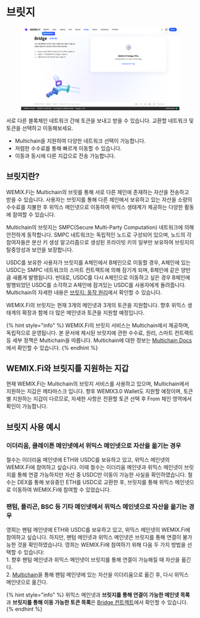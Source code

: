 # 브릿지

<figure><img src="../../.gitbook/assets/bridge.png" alt=""><figcaption></figcaption></figure>

서로 다른 블록체인 네트워크 간에 토큰을 보내고 받을 수 있습니다. 교환할 네트워크 및 토큰을 선택하고 이동해보세요.

* Multichain을 지원하여 다양한 네트워크 선택이 가능합니다.
* 저렴한 수수료를 통해 빠르게 이동할 수 있습니다.
* 이동과 동시에 다른 지갑으로 전송 가능합니다.

## 브릿지란?

WEMIX.Fi는 Multichain의 브릿를 통해 서로 다른 체인에 존재하는 자산을 전송하고 받을 수 있습니다. 사용자는 브릿지를 통해 다른 체인에서 보유하고 있는 자산을 소량의 수수료를 지불한 후 위믹스 메인넷으로 이동하여 위믹스 생태계가 제공하는 다양한 활동에 참여할 수 있습니다.

Multichain의 브릿지는 SMPC(Secure Multi-Party Computation) 네트워크에 의해 안전하게 동작합니다. SMPC 네트워크는 독립적인 노드로 구성되어 있으며, 노드의 각 참여자들은 분산 키 생성 알고리즘으로 생성된 프라이빗 키의 일부만 보유하여 브릿지의 탈중앙성과 보안을 보장합니다.

USDC를 보유한 사용자가 브릿지를 A체인에서 B체인으로 이동할 경우, A체인에 있는 USDC는 SMPC 네트워크의 스마트 컨트랙트에 의해 잠기게 되며, B체인에 같은 양만큼 새롭게 발행됩니다. 반대로, USDC를 다시 A체인으로 이동하고 싶은 경우 B체인에 발행되었던 USDC를 소각하고 A체인에 잠겨있는 USDC를 사용자에게 돌려줍니다. Multichain의 자세한 내용은 [브릿지: 동작 원리](broken-reference/)에서 확인할 수 있습니다.

WEMIX.Fi의 브릿지는 현재 3개의 메인넷과 3개의 토큰을 지원합니다. 향후 위믹스 생태계의 확장과 함께 더 많은 메인넷과 토큰을 지원할 예정입니다.

{% hint style="info" %}
WEMIX.Fi의 브릿지 서비스는 Multichain에서 제공하며, 독립적으로 운영됩니다. 본 문서에 제시된 브릿지에 관한 수수료, 원리, 스마트 컨트랙트 등 세부 정책은 Multichain을 따릅니다. Multichain에 대한 정보는 [Multichain Docs](https://docs.multichain.org/getting-started/introduction)에서 확인할 수 있습니다.
{% endhint %}

## WEMIX.Fi와 브릿지를 지원하는 지갑

현재 WEMIX.Fi는 Multichain의 브릿지 서비스를 사용하고 있으며, Multichain에서 지원하는 지갑은 메타마스크 입니다. 향후 WEMIX3.0 Wallet도 지원할 예정이며, 토큰별 지원하는 지갑이 다르므로, 자세한 사항은 전환할 토큰 선택 후 From 체인 영역에서 확인이 가능합니다.

## 브릿지 사용 예시

### **이더리움, 클레이튼 메인넷에서 위믹스 메인넷으로 자산을 옮기는 경우**

철수는 이더리움 메인넷에 ETH와 USDC를 보유하고 있고, 위믹스 메인넷의 WEMIX.Fi에 참여하고 싶습니다. 이때 철수는 이더리움 메인넷과 위믹스 메인넷이 브릿지를 통해 연결 가능하지만 자산 중 USDC만 이동이 가능한 사실을 확인하였습니다. 철수는 DEX를 통해 보유중인 ETH를 USDC로 교환한 후, 브릿지를 통해 위믹스 메인넷으로 이동하여 WEMIX.Fi에 참여할 수 있었습니다.

### **팬텀, 폴리곤, BSC 등 기타 메인넷에서 위믹스 메인넷으로 자산을 옮기는 경우**

영희는 팬텀 메인넷에 ETH와 USDC를 보유하고 있고, 위믹스 메인넷의 WEMIX.Fi에 참여하고 싶습니다. 하지만, 팬텀 메인넷과 위믹스 메인넷은 브릿지를 통해 연결이 불가능한 것을 확인하였습니다. 영희는 WEMIX.Fi에 참여하기 위해 다음 두 가지 방법을 선택할 수 있습니다:\
1\. 향후 팬텀 메인넷과 위믹스 메인넷이 브릿지를 통해 연결이 가능해질 때 자산을 옮긴다.\
2\. [Multichain](https://multichain.xyz/)을 통해 팬텀 메인넷에 있는 자산을 이더리움으로 옮긴 후, 다시 위믹스 메인넷으로 옮긴다.

{% hint style="info" %}
위믹스 메인넷과 **브릿지를 통해 연결이 가능한 메인넷 목록**과 **브릿지를 통해 이동 가능한 토큰 목록**은 [Bridge 컨트랙트](broken-reference/)에서 확인할 수 있습니다.
{% endhint %}
